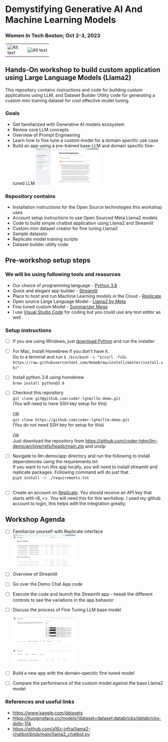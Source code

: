 
# Demystifying Generative AI And Machine Learning Models
### Women In Tech Boston; Oct 2-3, 2023
<table><tr>
<td><img
  src="https://registration.women-in-tech-boston.com/cdn/shop/files/preview_images/1638049754-7c3db904ac8414de3d73c860f5cac86fe898899406f25ade9b66ab9659ea9c10-d_295x166_d721bd70-ae81-4662-9526-65fb13e1d595.jpg?v=1687277637"
  alt="Alt text"
  title="Header"
  style="display: inline-block; margin: 0 auto; max-width: 50px; max-height: 50px"> </td>
  <td><img
  src="https://png.pngtree.com/thumb_back/fh260/back_our/20190621/ourmid/pngtree-blue-artificial-intelligence-technology-ai-robot-banner-image_196890.jpg"
  alt="Alt text"
  title="Header"
  style="display: inline-block; margin: 0 auto; max-width: 300px; max-height: 50px"></td>
</tr></table>


## Hands-On workshop to build custom application using Large Language Models (Llama2)
This repository contains instructions and code for building custom applications using LLM, and Dataset Builder Utility code for generating a custom mini training dataset for cost effective model tuning.

### Goals
* Get familiarized with Generative AI models ecosystem
* Review core LLM concepts
* Overview of Prompt Engineering
* Learn how to fine tune a custom model for a domain specific use case
* Build an app using a pre-trained base LLM and domain specific fine-tuned LLM
<img
  src="./images/chatapp.png"
  alt="Alt text"
  title="Dashboard"
  style="display: inline-block; margin: 0 auto; max-width: 200px">
  
### Repository contains
* Installation instructions for the Open Source technologies this workshop uses
* Account setup instructions to use Open Sourced Meta Llama2 models
* Code to build simple chatbot application using Llama2 and Streamlit
* Custom mini dataset creator for fine tuning Llama2
* Sample datasets
* Replicate model training scripts
* Dataset builder utility code
  
## Pre-workshop setup steps
### We will be using following tools and resources
* Our choice of programming language -  [Python 3.8](https://www.python.org/downloads/release/python-380/)
* Quick and elegant app builder - [Streamlit](https://streamlit.io/)
* Place to host and run Machine Learning models in the Cloud - [Replicate](https://replicate.com/explore)
* Open source Large Language Model - [Llama2 by Meta](https://ai.meta.com/llama/)
* Fine tuned custom Model - [Summarizer Mega](https://replicate.com/coder-lgtm/summarizer-mega)
* I use [Visual Studio Code](https://code.visualstudio.com/download) for coding but you could use any text editor as well

### Setup instructions
- [ ] If you are using Windows, just [download Python](https://www.python.org/downloads/) and run the installer
- [ ] For Mac, Install Homebrew if you don't have it. <br>
      Go to a terminal and run ```$ /bin/bash -c "$(curl -fsSL https://raw.githubusercontent.com/Homebrew/install/master/install.sh)"```
- [ ] Install python 3.8 using homebrew <br>
      ```brew install python@3.8```
      
- [ ] Checkout this repository </br>
      ```git clone git@github.com:coder-lgtm/llm-demo.git``` <br> (You will need to have SSH key setup for this) <br><br>
      OR <br>
      ```git clone https://github.com/coder-lgtm/llm-demo.git``` <br> (You do not need SSH key for setup for this)  <br><br>
      OR <br>
      Just download the repository from https://github.com/coder-lgtm/llm-demo/archive/refs/heads/main.zip and unzip <br>
- [ ] Navigate to llm-demo/app directory and run the following to install dependencies using the requirements.txt <br>
      If you want to run this app locally, you will need to install streamlit and replicate packages. Following command will do 
      just that. <br>
      ```pip3 install -r ./requirements.txt``` <br><br>
      
- [ ] Create an account on [Replicate](https://replicate.com/explore). You should receive an API key that starts with r8_<>. You will need this for this workshop. I used my github account to login, this helps with the integration greatly.

## Workshop Agenda

- [ ] Familiarize yourself with Replicate interface
    <img
  src="./images/ReplicateDashboard.png"
  alt="Alt text"
  title="Dashboard"
  style="display: inline-block; margin: 0 auto; max-width: 200px">
  
- [ ] Overview of Streamlit 
- [ ] Go over the Demo Chat App code
- [ ] Execute the code and launch the Streamlit app - tweak the different controls to see the variations in the app behavior
- [ ] Discuss the process of Fine Tuning LLM base model
    
     <img
  src="./images/TrainingCustomModel1.png"
  alt="Alt text"
  title="Train your model"
  style="display: inline-block; margin: 0 auto; max-width: 200px">

  <img
  src="./images/TrainingCustomModel2.png"
  alt="Alt text"
  title="Summary of trainings"
  style="display: inline-block; margin: 0 auto; max-width: 200px">
  
- [ ] Build a new app with the domain-specitic fine tuned model
- [ ] Compare the performance of the custom model against the base Llama2 model

### References and useful links
* https://www.kaggle.com/datasets
* https://huggingface.co/models?dataset=dataset:databricks/databricks-dolly-15k
* https://github.com/a16z-infra/llama2-chatbot/blob/main/llama2_chatbot.py
